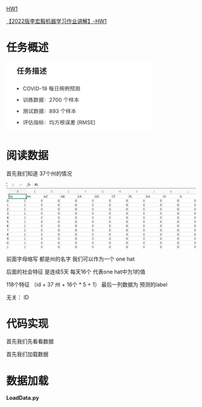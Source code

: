 [HW1](https://www.kaggle.com/competitions/ml2021spring-hw1)

[【2022版李宏毅机器学习作业讲解】-HW1](https://www.bilibili.com/video/BV1gH3qeCEBU?vd_source=84289680f04e153355b368620df7473b)

# 任务概述 

![image-20250407115612550](https://raw.githubusercontent.com/Xioaruan912/pic/main/image-20250407115612550.png)

# 阅读数据

首先我们知道 37个州的情况

![image-20250407144150916](https://raw.githubusercontent.com/Xioaruan912/pic/main/image-20250407144150916.png)

前面字母缩写 都是州的名字 我们可以作为一个 one hat

后面的社会特征 是连续5天 每天16个 代表one hat中为1的值

118个特征 （id + 37 州 + 16个 * 5 + 1） 最后一列数据为 预测的label

无关： ID

# 代码实现

首先我们先看看数据

首先我们加载数据

# 数据加载

**LoadData.py**

  